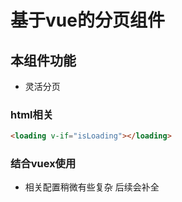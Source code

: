 # 基于vue的分页组件 
## 本组件功能 
* 灵活分页
### html相关
```html
<loading v-if="isLoading"></loading>
```
### 结合vuex使用
* 相关配置稍微有些复杂 后续会补全